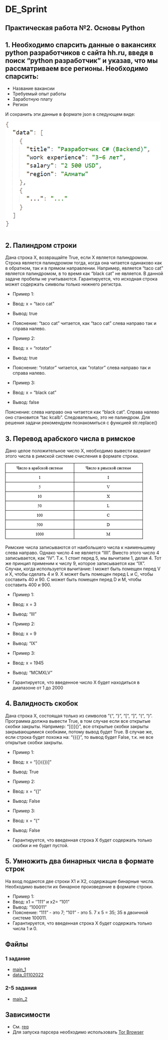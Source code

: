 # DE_Sprint

## Практическая работа №2. Основы Python

## 1. Необходимо спарсить данные о вакансиях python разработчиков с сайта hh.ru, введя в поиск “python разработчик” и указав, что мы рассматриваем все регионы. Необходимо спарсить:

* Название вакансии
* Требуемый опыт работы
* Заработную плату
* Регион

И сохранить эти данные в формате json в следующем виде: 

![1_3_question](pictures/1_3_question.png)


## 2. Палиндром строки

Дана строка X, возвращайте True, если X является палиндромом.
Строка является палиндромом тогда, когда она читается одинаково как в обратном, так и в прямом направлении.
Например, является “taco cat” является палиндромом, в то время как “black cat” не является.
В данной задаче пробелы не учитываются. Гарантируется, что исходная строка может содержать символы только нижнего регистра.

* Пример 1:
* Ввод: x = “taco cat”
* Вывод: true
* Пояснение: “taco cat” читается, как “taco cat” слева направо так и справа налево.

* Пример 2:
* Ввод: x = “rotator”
* Вывод: true
* Пояснение: “rotator” читается, как “rotator” слева направо так и справа налево.

* Пример 3:
* Ввод: x = “black cat”
* Вывод: false

Пояснение: слева направо она читается как “black cat”. Справа налево оно становится “tac kcalb”.
Следовательно, это не палиндром.
Для решения задачи рекомендуем познакомиться с функцией str.replace()


## 3. Перевод арабского числа в римское

Дано целое положительное число X, необходимо вывести вариант этого числа в римской системе счисления в формате строки.

![1_3_table.png](pictures/1_3_table.png)

Римские числа записываются от наибольшего числа к наименьшему слева направо.
Однако число 4 не является “IIII”. Вместо этого число 4 записывается, как “IV”. Т.к. 1 стоит перед 5, мы вычитаем 1, делая 4. Тот же принцип применим к числу 9, которое записывается как “IX”.
Случаи, когда используется вычитание:
I может быть помещен перед V и X, чтобы сделать 4 и 9.
X может быть помещен перед L и C, чтобы составить 40 и 90.
C может быть помещен перед D и M, чтобы составить 400 и 900.

* Пример 1:
* Ввод: x = 3
* Вывод: “III”

* Пример 2:
* Ввод: x = 9
* Вывод: “IX”

* Пример 3:
* Ввод: x = 1945
* Вывод: “MCMXLV”
* Гарантируется, что введенное число X будет находиться в диапазоне от 1 до 2000


## 4. Валидность скобок

Дана строка X, состоящая только из символов “{“, “}”, “[“, “]”, “(“, “)”. Программа должна вывести True, в том случае если все открытые скобки закрыты. Например: “[()]{}”, все открытые скобки закрыты закрывающимися скобками, потому вывод будет True. В случае же, если строка будет похожа на: “{{{}”, то вывод будет False, т.к. не все открытые скобки закрыты.

* Пример 1:
* Ввод: x = “[{}({})]”
* Вывод: True

* Пример 2:
* Ввод: x = “{]”
* Вывод: False

* Пример 3:
* Ввод: x = “{“
* Вывод: False
* Гарантируется, что введенная строка X будет содержать только скобки и не будет пустой.


## 5. Умножить два бинарных числа в формате строк

На вход подаются две строки X1 и X2, содержащие бинарные числа.
Необходимо вывести их бинарное произведение в формате строки.

* Пример 1:
* Ввод: x1 = ‘’111” и x2= “101”
* Вывод: “100011”
* Пояснение: “111” - это 7; “101” - это 5. 7 x 5 = 35; 35 в двоичной системе 100011.
* Гарантируется, что введенная строка X будет содержать только числа 1 и 0.


## Файлы

### 1 задание

* [main_1](./main_1.py)
* [data_01102022](./data_01102022.json)

### 2-5 задания

* [main_2](./main_2.py)


## Зависимости

-	См. [req](./req.txt)
-	Для запуска парсера необходимо использовать [Tor Browser](https://www.torproject.org/download/)
